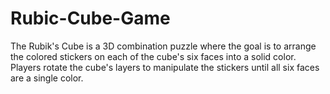 # Rubic-Cube-Game
The Rubik's Cube is a 3D combination puzzle where the goal is to arrange the colored stickers on each of the cube's six faces into a solid color. Players rotate the cube's layers to manipulate the stickers until all six faces are a single color.
